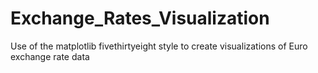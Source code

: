 # Exchange_Rates_Visualization
Use of the matplotlib fivethirtyeight style to create visualizations of Euro exchange rate data
